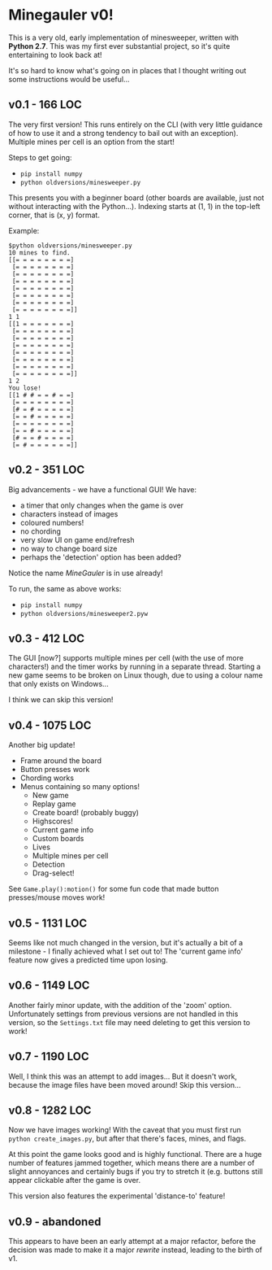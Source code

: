 # Minegauler v0!

This is a very old, early implementation of minesweeper, written with **Python 2.7**. This was my first ever substantial project, so it's quite entertaining to look back at!

It's so hard to know what's going on in places that I thought writing out some instructions would be useful...


## v0.1 - 166 LOC

The very first version! This runs entirely on the CLI (with very little guidance of how to use it and a strong tendency to bail out with an exception). Multiple mines per cell is an option from the start!

Steps to get going:
 - `pip install numpy`
 - `python oldversions/minesweeper.py`

This presents you with a beginner board (other boards are available, just not without interacting with the Python...). Indexing starts at (1, 1) in the top-left corner, that is (x, y) format.

Example:
```
$python oldversions/minesweeper.py
10 mines to find.
[[= = = = = = = =]
 [= = = = = = = =]
 [= = = = = = = =]
 [= = = = = = = =]
 [= = = = = = = =]
 [= = = = = = = =]
 [= = = = = = = =]
 [= = = = = = = =]]
1 1
[[1 = = = = = = =]
 [= = = = = = = =]
 [= = = = = = = =]
 [= = = = = = = =]
 [= = = = = = = =]
 [= = = = = = = =]
 [= = = = = = = =]
 [= = = = = = = =]]
1 2
You lose!
[[1 # # = = # = =]
 [= = = = = = = =]
 [# = # = = = = =]
 [= = # = = = = =]
 [= = = = = = = =]
 [= = # = = = = =]
 [# = = # = = = =]
 [= # = = = = = =]]
```


## v0.2 - 351 LOC

Big advancements - we have a functional GUI! We have:
 - a timer that only changes when the game is over
 - characters instead of images
 - coloured numbers!
 - no chording
 - very slow UI on game end/refresh
 - no way to change board size
 - perhaps the 'detection' option has been added?

Notice the name *MineGauler* is in use already!

To run, the same as above works:
 - `pip install numpy`
 - `python oldversions/minesweeper2.pyw`


## v0.3 - 412 LOC

The GUI [now?] supports multiple mines per cell (with the use of more characters!) and the timer works by running in a separate thread. Starting a new game seems to be broken on Linux though, due to using a colour name that only exists on Windows...

I think we can skip this version!


## v0.4 - 1075 LOC

Another big update!
 - Frame around the board
 - Button presses work
 - Chording works
 - Menus containing so many options!
    - New game
    - Replay game
    - Create board! (probably buggy)
    - Highscores!
    - Current game info
    - Custom boards
    - Lives
    - Multiple mines per cell
    - Detection
    - Drag-select!

See `Game.play():motion()` for some fun code that made button presses/mouse moves work!
    

## v0.5 - 1131 LOC

Seems like not much changed in the version, but it's actually a bit of a milestone - I finally achieved what I set out to! The 'current game info' feature now gives a predicted time upon losing.


## v0.6 - 1149 LOC

Another fairly minor update, with the addition of the 'zoom' option. Unfortunately settings from previous versions are not handled in this version, so the `Settings.txt` file may need deleting to get this version to work!


## v0.7 - 1190 LOC

Well, I think this was an attempt to add images... But it doesn't work, because the image files have been moved around! Skip this version...


## v0.8 - 1282 LOC

Now we have images working! With the caveat that you must first run `python create_images.py`, but after that there's faces, mines, and flags.

At this point the game looks good and is highly functional. There are a huge number of features jammed together, which means there are a number of slight annoyances and certainly bugs if you try to stretch it (e.g. buttons still appear clickable after the game is over.

This version also features the experimental 'distance-to' feature!

## v0.9 - abandoned

This appears to have been an early attempt at a major refactor, before the decision was made to make it a major *rewrite* instead, leading to the birth of v1.
